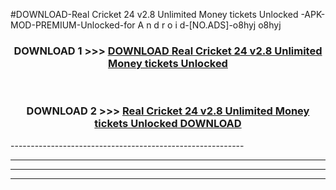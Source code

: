 #DOWNLOAD-Real Cricket 24 v2.8 Unlimited Money tickets Unlocked -APK-MOD-PREMIUM-Unlocked-for A n d r o i d-[NO.ADS]-o8hyj o8hyj 



<div align="center">

<h3>DOWNLOAD 1 >>> <a href="https://t.co/FKmqrqFo6t??judul=Real Cricket 24 v2.8 Unlimited Money tickets Unlocked ">DOWNLOAD Real Cricket 24 v2.8 Unlimited Money tickets Unlocked </a></h3><br>

<h3>DOWNLOAD 2 >>> <a href="https://t.co/FKmqrqFo6t??judul=Real Cricket 24 v2.8 Unlimited Money tickets Unlocked ">Real Cricket 24 v2.8 Unlimited Money tickets Unlocked  DOWNLOAD </a></h3>

</div>
----------------------------------------------------------

----------------------------------------------------------

----------------------------------------------------------

----------------------------------------------------------



